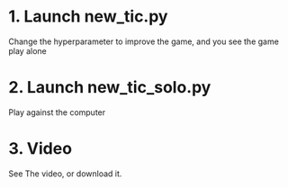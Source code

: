 # 1. Launch new_tic.py
Change the hyperparameter to improve the game, and you see the game play alone

# 2. Launch new_tic_solo.py
Play against the computer

# 3. Video
See The video, or download it.

